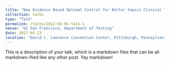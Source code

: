 ```yaml
---
title: "New Evidence Based Optimal Control for Better Sepsis Clinical Treatment"
collection: talks
type: "Talk"
permalink: /talks/2012-03-01-talk-1
venue: "UC San Francisco, Department of Testing"
date: 2017-05-23
location: "David L. Lawrence Convention Center, Pittsburgh, Pennsylvania"
---
```


This is a description of your talk, which is a markdown files that can be all markdown-ified like any other post. Yay markdown!
